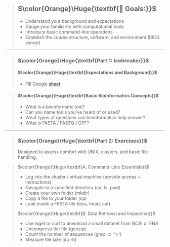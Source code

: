 > ## $\color{Orange}\Huge{\textbf{🎯 Goals:}}$  
>
> 
> * Understand your background and expectations  
> * Gauge your familiarity with computational tools  
> * Introduce basic command-line operations  
> * Establish the course structure, software, and environment (IBIOL server)  


---------------------------------------------------------------------------------------   


> ### $\color{Orange}\Huge{\textbf{Part 1: Icebreaker}}$
>  
> #### $\color{Orange}\Huge{\textbf{Expectations and Background}}$     
> * Fill Google [sheet](https://docs.google.com/spreadsheets/d/1QVnIie9xxHmPbUCb4M7Pl1DkW3GBsJpzgN6pkZcXsH4/edit?usp=sharing)  

   

      
> #### $\color{Orange}\Huge{\textbf{Basic Bioinformatics Concepts}}$    
> *  What is a bioinformatic tool?  
> *  Can you name tools you’ve heard of or used?  
> *  What types of questions can bioinformatics help answer?  
> *  What is FASTA / FASTQ / GFF?   


---------------------------------------------------------------------------------------   


> ### $\color{Orange}\Huge{\textbf{Part 2: Exercises}}$     
>
> Designed to assess comfort with UNIX, clusters, and basic file handling.  
   
   
> $\color{Orange}\Huge{\textbf{A. Command-Line Essentials}}$  
>
> *  Log into the cluster / virtual machine (provide access + instructions)  
> *  Navigate to a specified directory (cd, ls, pwd)  
> *  Create your own folder (mkdir)  
> *  Copy a file to your folder (cp)  
> *  Look inside a FASTA file (less, head, cat)  
   

   
> $\color{Orange}\Huge{\textbf{B. Data Retrieval and Inspection}}$  
> 
> *  Use wget or curl to download a small dataset from NCBI or ENA  
> *  Uncompress the file (gunzip)  
> *  Count the number of sequences (grep -c '^>')  
> *  Measure file size (du -h)  
